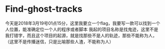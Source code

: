 # Find-ghost-tracks
今天是2018年3月19号01点15分，这里我要立一个flag，我要写一款可以找到一个人位置，能准确定位一个人的程序或者脚本
我起的项目名称是找鬼迹，这里不是我打错字，而且这个项目的起源，就是找那些不是人的轨迹，那些不能称为人，（这里不是传播迷信，只是比喻那些人渣，不能称为人）
